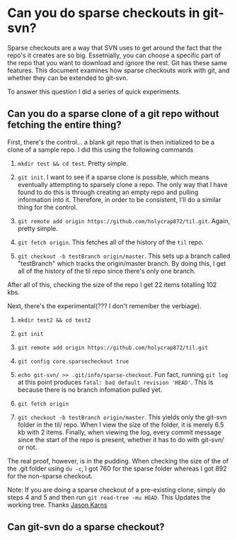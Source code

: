 # Can you do sparse checkouts in git-svn?

Sparse checkouts are a way that SVN uses to get around the fact that
the repo's it creates are so big.  Essetnially, you can choose a specific
part of the repo that you want to download and ignore the rest.  Git
has these same features.  This document examines how sparse checkouts
work with git, and whether they can be extended to git-svn.

To answer this question I did a series of quick experiments.  

## Can you do a sparse clone of a git repo without fetching the entire thing?

First, there's the control... a blank git repo that is then initialized
to be a clone of a sample repo.  I did this using the following commands

1. `mkdir test && cd test`.  Pretty simple.

2. `git init`.  I want to see if a sparse clone is possible, which
means eventually attempting to sparsely clone a repo.  The only way
that I have found to do this is through creating an empty repo and
pulling information into it.  Therefore, in order to be consistent,
I'll do a similar thing for the control.

3. `git remote add origin https://github.com/holycrap872/til.git`. Again,
pretty simple.

4. `git fetch origin`.  This fetches all of the history of the `til` repo.

5. `git checkout -b testBranch origin/master`.  This sets up a branch called
"testBranch" which tracks the origin/master branch.  By doing this, I get
all of the history of the til repo since there's only one branch.

After all of this, checking the size of the repo I get 22 items totalling
102 kbs.

Next, there's the experimental(??? I don't remember the verbiage).

1. `mkdir test2 && cd test2`

2. `git init`

3. `git remote add origin https://github.com/holycrap872/til.git`

4. `git config core.sparsecheckout true`

5. `echo git-svn/ >> .git/info/sparse-checkout`.  Fun fact, running `git log`
at this point produces `fatal: bad default revision 'HEAD'`.  This is because
there is no branch infomation pulled yet.

6. `git fetch origin`

7. `git checkout -b testBranch origin/master`.  This yields only the git-svn
folder in the til/ repo.  When I view the size of the folder, it is merely 6.5
kb with 2 items.  Finally, when viewing the log, every commit message since
the start of the repo is present, whether it has to do with git-svn/ or not.

The real proof, however, is in the pudding.  When checking the size of the
of the .git folder using `du -c`, I got 760 for the sparse folder whereas
I got 892 for the non-sparse checkout.

Note: If you are doing a sparse checkout of a pre-existing clone, simply do steps 4 and 5 and then run `git read-tree -mu HEAD`.  This Updates the working tree.  Thanks [Jason Karns](http://jasonkarns.com/blog/subdirectory-checkouts-with-git-sparse-checkout/)

## Can git-svn do a sparse checkout?
